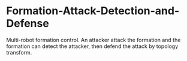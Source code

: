 # Formation-Attack-Detection-and-Defense
Multi-robot formation control. An attacker attack the formation and the formation can detect the attacker, then defend the attack by topology transform.
